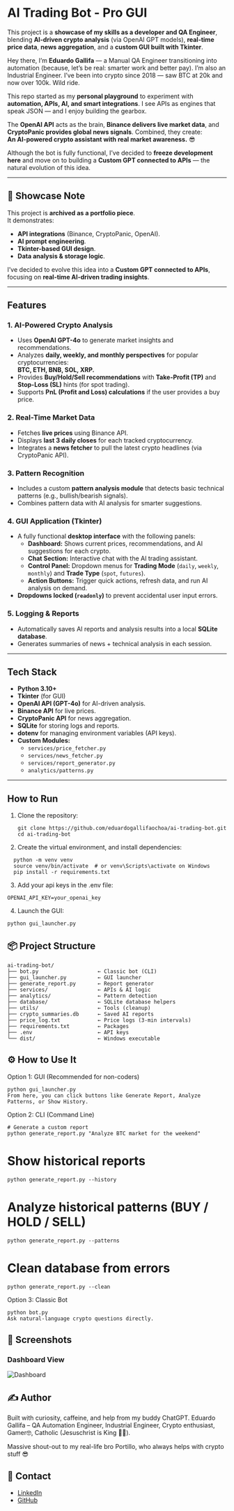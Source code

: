 # AI Trading Bot - Pro GUI

This project is a **showcase of my skills as a developer and QA Engineer**, blending **AI-driven crypto analysis** (via OpenAI GPT models), **real-time price data**, **news aggregation**, and a **custom GUI built with Tkinter**.

Hey there, I’m **Eduardo Gallifa** — a Manual QA Engineer transitioning into automation (because, let’s be real: smarter work and better pay). I’m also an Industrial Engineer. I’ve been into crypto since 2018 — saw BTC at 20k and now over 100k. Wild ride.

This repo started as my **personal playground** to experiment with **automation, APIs, AI, and smart integrations**. I see APIs as engines that speak JSON — and I enjoy building the gearbox.

The **OpenAI API** acts as the brain, **Binance delivers live market data**, and **CryptoPanic provides global news signals**. Combined, they create:  
**An AI-powered crypto assistant with real market awareness.** 😎

Although the bot is fully functional, I’ve decided to **freeze development here** and move on to building a **Custom GPT connected to APIs** — the natural evolution of this idea.

---

## 🧠 Showcase Note

This project is **archived as a portfolio piece**.  
It demonstrates:

- **API integrations** (Binance, CryptoPanic, OpenAI).
- **AI prompt engineering**.
- **Tkinter-based GUI design**.
- **Data analysis & storage logic**.

I’ve decided to evolve this idea into a **Custom GPT connected to APIs**,  
focusing on **real-time AI-driven trading insights**.

---

## **Features**

### **1. AI-Powered Crypto Analysis**
- Uses **OpenAI GPT-4o** to generate market insights and recommendations.
- Analyzes **daily, weekly, and monthly perspectives** for popular cryptocurrencies:  
  **BTC, ETH, BNB, SOL, XRP.**
- Provides **Buy/Hold/Sell recommendations** with **Take-Profit (TP)** and **Stop-Loss (SL)** hints (for spot trading).
- Supports **PnL (Profit and Loss) calculations** if the user provides a buy price.

### **2. Real-Time Market Data**
- Fetches **live prices** using Binance API.
- Displays **last 3 daily closes** for each tracked cryptocurrency.
- Integrates a **news fetcher** to pull the latest crypto headlines (via CryptoPanic API).

### **3. Pattern Recognition**
- Includes a custom **pattern analysis module** that detects basic technical patterns (e.g., bullish/bearish signals).
- Combines pattern data with AI analysis for smarter suggestions.

### **4. GUI Application (Tkinter)**
- A fully functional **desktop interface** with the following panels:
  - **Dashboard:** Shows current prices, recommendations, and AI suggestions for each crypto.
  - **Chat Section:** Interactive chat with the AI trading assistant.
  - **Control Panel:** Dropdown menus for **Trading Mode** (`daily`, `weekly`, `monthly`) and **Trade Type** (`spot`, `futures`).
  - **Action Buttons:** Trigger quick actions, refresh data, and run AI analysis on demand.
- **Dropdowns locked (`readonly`)** to prevent accidental user input errors.

### **5. Logging & Reports**
- Automatically saves AI reports and analysis results into a local **SQLite database**.
- Generates summaries of news + technical analysis in each session.

---

## **Tech Stack**

- **Python 3.10+**
- **Tkinter** (for GUI)
- **OpenAI API (GPT-4o)** for AI-driven analysis.
- **Binance API** for live prices.
- **CryptoPanic API** for news aggregation.
- **SQLite** for storing logs and reports.
- **dotenv** for managing environment variables (API keys).
- **Custom Modules:**  
  - `services/price_fetcher.py`  
  - `services/news_fetcher.py`  
  - `services/report_generator.py`  
  - `analytics/patterns.py`  

---

## **How to Run**

1. Clone the repository:
   ```plaintext
   git clone https://github.com/eduardogallifaochoa/ai-trading-bot.git
   cd ai-trading-bot
   ```
2. Create the virtual environment, and install dependencies:
```plaintext
  python -m venv venv
  source venv/bin/activate  # or venv\Scripts\activate on Windows
  pip install -r requirements.txt
```
3. Add your api keys in the .env file:
```plaintext
OPENAI_API_KEY=your_openai_key
```
4. Launch the GUI:
```plaintext
python gui_launcher.py
```


## 📦 **Project Structure**
```plaintext
ai-trading-bot/
├── bot.py                   ← Classic bot (CLI)
├── gui_launcher.py          ← GUI launcher
├── generate_report.py       ← Report generator
├── services/                ← APIs & AI logic
├── analytics/               ← Pattern detection
├── database/                ← SQLite database helpers
├── utils/                   ← Tools (cleanup)
├── crypto_summaries.db      ← Saved AI reports
├── price_log.txt            ← Price logs (3-min intervals)
├── requirements.txt         ← Packages
├── .env                     ← API keys
└── dist/                    ← Windows executable
```

## ⚙️ How to Use It
Option 1: GUI (Recommended for non-coders)
```plaintext
python gui_launcher.py
From here, you can click buttons like Generate Report, Analyze Patterns, or Show History.
```
Option 2: CLI (Command Line)
```plaintext
# Generate a custom report
python generate_report.py "Analyze BTC market for the weekend"
```
# Show historical reports
```plaintext
python generate_report.py --history
```
# Analyze historical patterns (BUY / HOLD / SELL)
```plaintext
python generate_report.py --patterns
```
# Clean database from errors
```plaintext
python generate_report.py --clean
```
Option 3: Classic Bot
```plaintext
python bot.py
Ask natural-language crypto questions directly.
```
## 📸 Screenshots

### Dashboard View
![Dashboard](images/Screenshot_1.png)


## ✍️ Author
Built with curiosity, caffeine, and help from my buddy ChatGPT.
Eduardo Gallifa – QA Automation Engineer, Industrial Engineer, Crypto enthusiast, Gamer🤓, Catholic (Jesuschrist is King 🗿👑).

Massive shout-out to my real-life bro Portillo, who always helps with crypto stuff 😎

## 📨 Contact
- [LinkedIn](https://www.linkedin.com/in/eduardogallifaochoa)
- [GitHub](https://github.com/eduardogallifaochoa)

